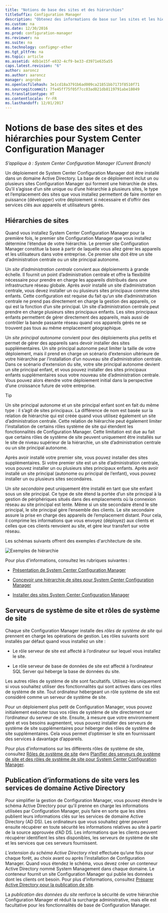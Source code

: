 ```yaml
---
title: "Notions de base des sites et des hiérarchies"
titleSuffix: Configuration Manager
description: "Obtenez des informations de base sur les sites et les hiérarchies System Center Configuration Manager."
ms.custom: na
ms.date: 12/30/2016
ms.prod: configuration-manager
ms.reviewer: na
ms.suite: na
ms.technology: configmgr-other
ms.tgt_pltfrm: na
ms.topic: article
ms.assetid: 4db1e15f-e832-4cf9-be33-d3971e635a55
caps.latest.revision: "6"
author: aaroncz
ms.author: aaroncz
manager: angrobe
ms.openlocfilehash: 3e1cd18a3791b6ad009ca21851bb7173f8510f71
ms.sourcegitcommit: 7fe45ff75f05f7cc03ad021db8119791abe18049
ms.translationtype: HT
ms.contentlocale: fr-FR
ms.lasthandoff: 12/01/2017
---
```

# <a name="fundamentals-of-sites-and-hierarchies-for-system-center-configuration-manager"></a>Notions de base des sites et des hiérarchies pour System Center Configuration Manager

*S’applique à : System Center Configuration Manager (Current Branch)*

Un déploiement de System Center Configuration Manager doit être installé dans un domaine Active Directory. La base de ce déploiement inclut un ou plusieurs sites Configuration Manager qui forment une hiérarchie de sites. Qu’il s’agisse d’un site unique ou d’une hiérarchie à plusieurs sites, le type et l’emplacement des sites que vous installez permettent de faire monter en puissance (développer) votre déploiement si nécessaire et d’offrir des services clés aux appareils et utilisateurs gérés.

## <a name="hierarchies-of-sites"></a>Hiérarchies de sites
Quand vous installez System Center Configuration Manager pour la première fois, le premier site Configuration Manager que vous installez détermine l’étendue de votre hiérarchie. Le premier site Configuration Manager constitue la base à partir de laquelle vous allez gérer les appareils et les utilisateurs dans votre entreprise. Ce premier site doit être un site d’administration centrale ou un site principal autonome.  

 Un *site d’administration centrale* convient aux déploiements à grande échelle. Il fournit un point d’administration centrale et offre la flexibilité nécessaire pour prendre en charge les appareils distribués dans une infrastructure réseau globale. Après avoir installé un site d’administration centrale, vous devez installer un ou plusieurs sites principaux comme sites enfants. Cette configuration est requise du fait qu’un site d’administration centrale ne prend pas directement en charge la gestion des appareils, ce qui est la fonction d’un site principal. Un site d’administration centrale peut prendre en charge plusieurs sites principaux enfants. Les sites principaux enfants permettent de gérer directement des appareils, mais aussi de contrôler la bande passante réseau quand vos appareils gérés ne se trouvent pas tous au même emplacement géographique.  

 Un *site principal autonome* convient pour des déploiements plus petits et permet de gérer des appareils sans devoir installer des sites supplémentaires. Un site principal autonome peut limiter la taille de votre déploiement, mais il prend en charge un scénario d’extension ultérieure de votre hiérarchie par l’installation d’un nouveau site d’administration centrale. Dans ce scénario d’extension du site, votre site principal autonome devient un site principal enfant, et vous pouvez installer des sites principaux enfants supplémentaires sous votre nouveau site d’administration centrale. Vous pouvez alors étendre votre déploiement initial dans la perspective d’une croissance future de votre entreprise.  

> [!TIP]  
>  Un site principal autonome et un site principal enfant sont en fait du même type : il s’agit de sites principaux. La différence de nom est basée sur la relation de hiérarchie qui est créée quand vous utilisez également un site d’administration centrale. Cette relation de hiérarchie peut également limiter l’installation de certains rôles système de site qui étendent les fonctionnalités de Configuration Manager. Cette limitation est due au fait que certains rôles de système de site peuvent uniquement être installés sur le site de niveau supérieur de la hiérarchie, un site d’administration centrale ou un site principal autonome.  

 Après avoir installé votre premier site, vous pouvez installer des sites supplémentaires. Si votre premier site est un site d’administration centrale, vous pouvez installer un ou plusieurs sites principaux enfants. Après avoir installé un site principal (autonome ou principal de l’enfant), vous pouvez installer un ou plusieurs sites secondaires.  

 Un *site secondaire* peut uniquement être installé en tant que site enfant sous un site principal. Ce type de site étend la portée d’un site principal à la gestion de périphériques situés dans des emplacements où la connexion réseau au site principal est lente. Même si un site secondaire étend le site principal, le site principal gère l’ensemble des clients. Le site secondaire assure la prise en charge des appareils de l’emplacement distant. Pour cela, il comprime les informations que vous envoyez (déployez) aux clients et celles que ces clients renvoient au site, et gère leur transfert sur votre réseau.  

 Les schémas suivants offrent des exemples d'architecture de site.  

 ![Exemples de hiérarchie](media/Hierarchy_examples.png)  

 Pour plus d'informations, consultez les rubriques suivantes :  

-   [Présentation de System Center Configuration Manager](../../core/understand/introduction.md)  

-   [Concevoir une hiérarchie de sites pour System Center Configuration Manager](../../core/plan-design/hierarchy/design-a-hierarchy-of-sites.md)  

-   [Installer des sites System Center Configuration Manager](/sccm/core/servers/deploy/install/installing-sites)  

## <a name="site-system-servers-and-site-system-roles"></a>Serveurs de système de site et rôles de système de site  
 Chaque site Configuration Manager installe des *rôles de système de site* qui prennent en charge les opérations de gestion. Les rôles suivants sont installés par défaut quand vous installez un site :

-   Le rôle serveur de site est affecté à l’ordinateur sur lequel vous installez le site.

-   Le rôle serveur de base de données de site est affecté à l’ordinateur SQL Server qui héberge la base de données du site.

Les autres rôles de système de site sont facultatifs. Utilisez-les uniquement si vous souhaitez utiliser des fonctionnalités qui sont actives dans ces rôles de système de site. Tout ordinateur hébergeant un rôle système de site est considéré comme un serveur de système de site.  

 Pour un déploiement plus petit de Configuration Manager, vous pouvez initialement exécuter tous vos rôles de système de site directement sur l’ordinateur du serveur de site. Ensuite, à mesure que votre environnement géré et vos besoins augmentent, vous pouvez installer des serveurs de système de site supplémentaires pour héberger des rôles de système de site supplémentaires. Cela vous permet d’optimiser le site en fournissant des services à davantage d’appareils.  

 Pour plus d’informations sur les différents rôles de système de site, consultez [Rôles de système de site](../../core/plan-design/hierarchy/plan-for-site-system-servers-and-site-system-roles.md#bkmk_planroles) dans [Planifier des serveurs de système de site et des rôles de système de site pour System Center Configuration Manager](../../core/plan-design/hierarchy/plan-for-site-system-servers-and-site-system-roles.md).

## <a name="publishing-site-information-to-active-directory-domain-services"></a>Publication d’informations de site vers les services de domaine Active Directory  
 Pour simplifier la gestion de Configuration Manager, vous pouvez étendre le schéma Active Directory pour qu’il prenne en charge les informations utilisées par Configuration Manager, puis faire en sorte que les sites publient leurs informations clés sur les services de domaine Active Directory (AD DS). Les ordinateurs que vous souhaitez gérer peuvent ensuite récupérer en toute sécurité les informations relatives au site à partir de la source approuvée d’AD DS. Les informations que les clients peuvent récupérer identifient les sites disponibles, les serveurs de système de site et les services que ces serveurs fournissent.  

 *L’extension du schéma Active Directory* n’est effectuée qu’une fois pour chaque forêt, au choix avant ou après l’installation de Configuration Manager.   Quand vous étendez le schéma, vous devez créer un conteneur Active Directory nommé System Management dans chaque domaine. Le conteneur fournit un site Configuration Manager qui publie les données dont les clients ont besoin. Pour plus d’informations, consultez [Préparer Active Directory pour la publication de site](../../core/plan-design/network/extend-the-active-directory-schema.md).  

 La *publication des données du site* renforce la sécurité de votre hiérarchie Configuration Manager et réduit la surcharge administrative, mais elle est facultative pour les fonctionnalités de base de Configuration Manager.  

